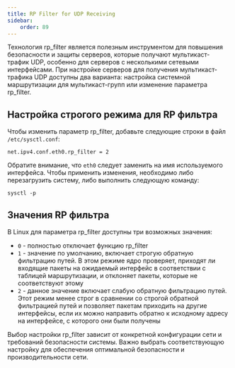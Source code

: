 ```yaml
---
title: RP Filter for UDP Receiving
sidebar:
    order: 89
---
```


Технология rp_filter является полезным инструментом для повышения безопасности и защиты серверов, которые получают мультикаст-трафик UDP, особенно для серверов с несколькими сетевыми интерфейсами. При настройке серверов для получения мультикаст-трафика UDP доступны два варианта: настройка системной маршрутизации для мультикаст-групп или изменение параметра rp_filter.

## Настройка строгого режима для RP фильтра

Чтобы изменить параметр rp_filter, добавьте следующие строки в файл `/etc/sysctl.conf`:

```
net.ipv4.conf.eth0.rp_filter = 2
```

Обратите внимание, что `eth0` следует заменить на имя используемого интерфейса. Чтобы применить изменения, необходимо либо перезагрузить систему, либо выполнить следующую команду:

```
sysctl -p
```

## Значения RP фильтра

В Linux для параметра rp_filter доступны три возможных значения:

- `0` - полностью отключает функцию rp_filter
- `1` - значение по умолчанию, включает строгую обратную фильтрацию путей. В этом режиме ядро проверяет, приходят ли входящие пакеты на ожидаемый интерфейс в соответствии с таблицей маршрутизации, и отклоняет пакеты, которые не соответствуют этому
- `2` - данное значение включает слабую обратную фильтрацию путей. Этот режим менее строг в сравнении со строгой обратной фильтрацией путей и позволяет пакетам приходить на другие интерфейсы, если их можно направить обратно к исходному адресу на интерфейсе, с которого они были получены

Выбор настройки rp_filter зависит от конкретной конфигурации сети и требований безопасности системы. Важно выбрать соответствующую настройку для обеспечения оптимальной безопасности и производительности сети.